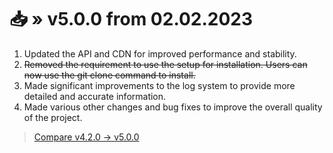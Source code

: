 <!-- [[> SEO
###### Number: 3

###### Title: Changelog for v5.x.x - Genshin Stella Mod
###### Description: This page contains the changelog for version v5.x.x of the Genshin Stella Mod. The update v5.0.0, released on February 2, 2023, brings several enhancements aimed at improving performance and stability. The API and CDN have been updated to achieve better performance. The log system has undergone significant improvements, providing users with more detailed and accurate information. Additionally, various other changes and bug fixes have been implemented to enhance the overall quality of the project
###### Tags: genshin stella mod, changelog, mod update, version v5.0.0, performance improvements, stability enhancements, api update, cdn update, log system improvements, bug fixes, project update, code enhancements, software stability, software performance, software update, software log system, project quality, software development, software changelog, software version v5.x.x, git clone command, installation process, software bug fixes, software releases, software development update
]]> -->

# 📥 » v5.0.0 from 02.02.2023
1. Updated the API and CDN for improved performance and stability.
2. ~~Removed the requirement to use the setup for installation. Users can now use the git clone command to install.~~
3. Made significant improvements to the log system to provide more detailed and accurate information.
4. Made various other changes and bug fixes to improve the overall quality of the project.

> [Compare v4.2.0 -> v5.0.0](https://github.com/sefinek24/Genshin-Impact-ReShade/compare/v4.2.0...v5.0.0)